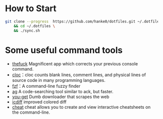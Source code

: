 # How to Start
```bash
git clone --progress  https://github.com/hanke0/dotfiles.git ~/.dotfiles \
    && cd ~/.dotfiles \
    && ./sync.sh
```

# Some useful command tools
- [thefuck](https://github.com/nvbn/thefuck) Magnificent app which corrects your previous console command.
- [cloc](https://github.com/AlDanial/cloc)：cloc counts blank lines, comment lines, and physical lines of source code in many programming languages.
- [fzf](https://github.com/junegunn/fzf)：A command-line fuzzy finder
- [ag](https://github.com/ggreer/the_silver_searcher) A code-searching tool similar to ack, but faster.
- [you-get](https://github.com/soimort/you-get) Dumb downloader that scrapes the web
- [icdiff](https://github.com/jeffkaufman/icdiff) improved colored diff
- [cheat](https://github.com/chrisallenlane/cheat) cheat allows you to create and view interactive cheatsheets on the command-line. 
